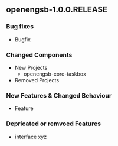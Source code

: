 openengsb-1.0.0.RELEASE
-----------------------

### Bug fixes
* Bugfix

### Changed Components
* New Projects
  * openengsb-core-taskbox
* Removed Projects

### New Features & Changed Behaviour
* Feature

### Depricated or remvoed Features
* interface xyz

